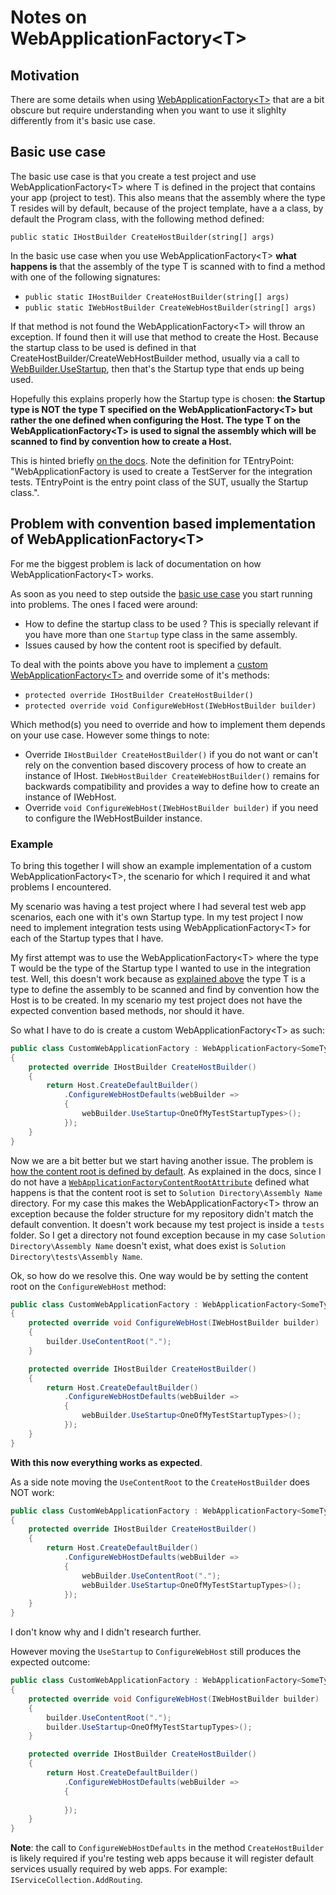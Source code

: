 ﻿# Notes on WebApplicationFactory\<T>

## Motivation

There are some details when using [WebApplicationFactory\<T>](https://docs.microsoft.com/en-us/aspnet/core/test/integration-tests?#basic-tests-with-the-default-webapplicationfactory) that are a bit obscure but require understanding when you want to use it slighlty differently from it's basic use case.

## Basic use case

The basic use case is that you create a test project and use WebApplicationFactory\<T> where T is defined in the project that contains your app (project to test). This also means that the assembly where the type T resides will by default, because of the project template, have a a class, by default the Program class, with the following method defined:

`public static IHostBuilder CreateHostBuilder(string[] args)`

In the basic use case when you use WebApplicationFactory\<T> **what happens is** that the assembly of the type T is scanned with to find a method with one of the following signatures:

- `public static IHostBuilder CreateHostBuilder(string[] args)`
- `public static IWebHostBuilder CreateWebHostBuilder(string[] args)`

If that method is not found the WebApplicationFactory\<T> will throw an exception. If found then it will use that method to create the Host. Because the startup class to be used is defined in that CreateHostBuilder/CreateWebHostBuilder method, usually via a call to [WebBuilder.UseStartup](https://docs.microsoft.com/en-us/dotnet/api/microsoft.aspnetcore.hosting.webhostbuilderextensions.usestartup), then that's the Startup type that ends up being used.

Hopefully this explains properly how the Startup type is chosen: **the Startup type is NOT the type T specified on the WebApplicationFactory\<T> but rather the one defined when configuring the Host. The type T on the WebApplicationFactory\<T> is used to signal the assembly which will be scanned to find by convention how to create a Host.**

This is hinted briefly [on the docs](https://docs.microsoft.com/en-us/aspnet/core/test/integration-tests?#basic-tests-with-the-default-webapplicationfactory). Note the definition for TEntryPoint: "WebApplicationFactory<TEntryPoint> is used to create a TestServer for the integration tests. TEntryPoint is the entry point class of the SUT, usually the Startup class.".

## Problem with convention based implementation of WebApplicationFactory\<T>

For me the biggest problem is lack of documentation on how WebApplicationFactory\<T> works.

As soon as you need to step outside the [basic use case](#basic-use-case) you start running into problems. The ones I faced were around:

- How to define the startup class to be used ? This is specially relevant if you have more than one `Startup` type class in the same assembly.
- Issues caused by how the content root is specified by default.

To deal with the points above you have to implement a [custom WebApplicationFactory\<T>](https://docs.microsoft.com/en-us/aspnet/core/test/integration-tests?#customize-webapplicationfactory) and override some of it's methods:

- `protected override IHostBuilder CreateHostBuilder()`
- `protected override void ConfigureWebHost(IWebHostBuilder builder)`

Which method(s) you need to override and how to implement them depends on your use case. However some things to note:

- Override `IHostBuilder CreateHostBuilder()` if you do not want or can't rely on the convention based discovery process of how to create an instance of IHost. `IWebHostBuilder CreateWebHostBuilder()` remains for backwards compatibility and provides a way to define how to create an instance of IWebHost.
- Override `void ConfigureWebHost(IWebHostBuilder builder)` if you need to configure the IWebHostBuilder instance.

### Example

To bring this together I will show an example implementation of a custom WebApplicationFactory\<T>, the scenario for which I required it and what problems I encountered.

My scenario was having a test project where I had several test web app scenarios, each one with it's own Startup type. In my test project I now need to implement integration tests using WebApplicationFactory\<T> for each of the Startup types that I have.

My first attempt was to use the WebApplicationFactory\<T> where the type T would be the type of the Startup type I wanted to use in the integration test. Well, this doesn't work because as [explained above](#basic-use-case) the type T is a type to define the assembly to be scanned and find by convention how the Host is to be created. In my scenario my test project does not have the expected convention based methods, nor should it have.

So what I have to do is create a custom WebApplicationFactory\<T> as such:

```csharp
public class CustomWebApplicationFactory : WebApplicationFactory<SomeTypeInMyTestsProject>
{
    protected override IHostBuilder CreateHostBuilder()
    {
        return Host.CreateDefaultBuilder()
            .ConfigureWebHostDefaults(webBuilder =>
            {
                webBuilder.UseStartup<OneOfMyTestStartupTypes>();
            });
    }
}
```

Now we are a bit better but we start having another issue. The problem is [how the content root is defined by default](https://docs.microsoft.com/en-us/aspnet/core/test/integration-tests?#how-the-test-infrastructure-infers-the-app-content-root-path). As explained in the docs, since I do not have a [`WebApplicationFactoryContentRootAttribute`](https://docs.microsoft.com/en-us/dotnet/api/microsoft.aspnetcore.mvc.testing.webapplicationfactorycontentrootattribute) defined what happens is that the content root is set to `Solution Directory\Assembly Name` directory. For my case this makes the WebApplicationFactory\<T> throw an exception because the folder structure for my repository didn't match the default convention. It doesn't work because my test project is inside a `tests` folder. So I get a directory not found exception because in my case `Solution Directory\Assembly Name` doesn't exist, what does exist is `Solution Directory\tests\Assembly Name`.

Ok, so how do we resolve this. One way would be by setting the content root on the `ConfigureWebHost` method:

```csharp
public class CustomWebApplicationFactory : WebApplicationFactory<SomeTypeInMyTestsProject>
{
    protected override void ConfigureWebHost(IWebHostBuilder builder)
    {
        builder.UseContentRoot(".");
    }

    protected override IHostBuilder CreateHostBuilder()
    {
        return Host.CreateDefaultBuilder()
            .ConfigureWebHostDefaults(webBuilder =>
            {
                webBuilder.UseStartup<OneOfMyTestStartupTypes>();
            });
    }
}
```

**With this now everything works as expected**.

As a side note moving the `UseContentRoot` to the `CreateHostBuilder` does NOT work:

```csharp
public class CustomWebApplicationFactory : WebApplicationFactory<SomeTypeInMyTestsProject>
{
    protected override IHostBuilder CreateHostBuilder()
    {
        return Host.CreateDefaultBuilder()
            .ConfigureWebHostDefaults(webBuilder =>
            {
                webBuilder.UseContentRoot(".");
                webBuilder.UseStartup<OneOfMyTestStartupTypes>();
            });
    }
}
```

I don't know why and I didn't research further.

However moving the `UseStartup` to `ConfigureWebHost` still produces the expected outcome:

```csharp
public class CustomWebApplicationFactory : WebApplicationFactory<SomeTypeInMyTestsProject>
{
    protected override void ConfigureWebHost(IWebHostBuilder builder)
    {
        builder.UseContentRoot(".");
        builder.UseStartup<OneOfMyTestStartupTypes>();
    }

    protected override IHostBuilder CreateHostBuilder()
    {
        return Host.CreateDefaultBuilder()
            .ConfigureWebHostDefaults(webBuilder =>
            {
                
            });
    }
}
```

**Note**: the call to `ConfigureWebHostDefaults` in the method `CreateHostBuilder` is likely required if you're testing web apps because it will register default services usually required by web apps. For example: `IServiceCollection.AddRouting`.
